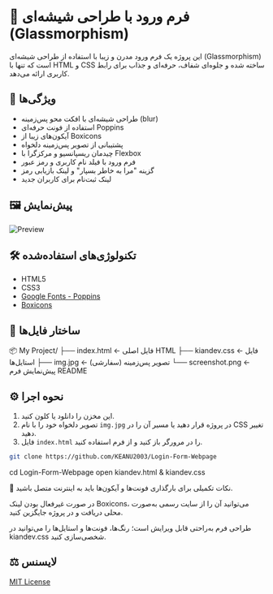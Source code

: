 # 💎 فرم ورود با طراحی شیشه‌ای (Glassmorphism)

این پروژه یک فرم ورود مدرن و زیبا با استفاده از طراحی شیشه‌ای (Glassmorphism) است که تنها با HTML و CSS ساخته شده و جلوه‌ای شفاف، حرفه‌ای و جذاب برای رابط کاربری ارائه می‌دهد.

## 🚀 ویژگی‌ها

- طراحی شیشه‌ای با افکت محو پس‌زمینه (blur)
- استفاده از فونت حرفه‌ای Poppins
- آیکون‌های زیبا از Boxicons
- پشتیبانی از تصویر پس‌زمینه دلخواه
- چیدمان ریسپانسیو و مرکزگرا با Flexbox
- فرم ورود با فیلد نام کاربری و رمز عبور
- گزینه "مرا به خاطر بسپار" و لینک بازیابی رمز
- لینک ثبت‌نام برای کاربران جدید

## 🖼️ پیش‌نمایش

![Preview](https://github.com/KEANU2003/Login-Form-Webpage/pull/1#issue-3237834754)

## 🛠️ تکنولوژی‌های استفاده‌شده

- HTML5
- CSS3
- [Google Fonts - Poppins](https://fonts.google.com/specimen/Poppins)
- [Boxicons](https://boxicons.com/)

## 📁 ساختار فایل‌ها
📦 My Project/
├── index.html ← فایل اصلی HTML
├── kiandev.css ← فایل استایل‌ها
├── img.jpg ← تصویر پس‌زمینه (سفارشی)
└── screenshot.png ← پیش‌نمایش فرم  README



## ⚙️ نحوه اجرا

1. این مخزن را دانلود یا کلون کنید.
2. تصویر دلخواه خود را با نام `img.jpg` در پروژه قرار دهید یا مسیر آن را در CSS تغییر دهید.
3. فایل `index.html` را در مرورگر باز کنید و از فرم استفاده کنید.

```bash
git clone https://github.com/KEANU2003/Login-Form-Webpage
```
cd Login-Form-Webpage
open kiandev.html & kiandev.css

📌 نکات تکمیلی
برای بارگذاری فونت‌ها و آیکون‌ها باید به اینترنت متصل باشید.

در صورت غیرفعال بودن لینک Boxicons، می‌توانید آن را از سایت رسمی به‌صورت محلی دریافت و در پروژه جایگزین کنید.

طراحی فرم به‌راحتی قابل ویرایش است؛ رنگ‌ها، فونت‌ها و استایل‌ها را می‌توانید در kiandev.css شخصی‌سازی کنید.

## ⚖️ لایسنس
[MIT License]()
